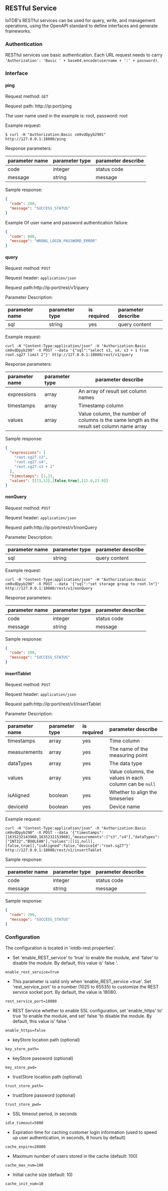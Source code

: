 <!--

    Licensed to the Apache Software Foundation (ASF) under one
    or more contributor license agreements.  See the NOTICE file
    distributed with this work for additional information
    regarding copyright ownership.  The ASF licenses this file
    to you under the Apache License, Version 2.0 (the
    "License"); you may not use this file except in compliance
    with the License.  You may obtain a copy of the License at
    
        http://www.apache.org/licenses/LICENSE-2.0
    
    Unless required by applicable law or agreed to in writing,
    software distributed under the License is distributed on an
    "AS IS" BASIS, WITHOUT WARRANTIES OR CONDITIONS OF ANY
    KIND, either express or implied.  See the License for the
    specific language governing permissions and limitations
    under the License.

-->

## RESTful Service  
IoTDB's RESTful services can be used for query, write, and management operations, using the OpenAPI standard to define interfaces and generate frameworks.



### Authentication
RESTful services use basic authentication. Each URL request needs to carry `'Authorization': 'Basic ' + base64.encode(username + ':' + password)`.



### Interface

#### ping

Request method: `GET`

Request path: http://ip:port/ping

The user name used in the example is: root, password: root

Example request: 

```shell
$ curl -H "Authorization:Basic cm9vdDpyb2901" http://127.0.0.1:18080/ping
```
Response parameters:

|parameter name  |parameter type |parameter describe|
|:--- | :--- | :---|
|code | integer |  status code |
| message  |  string | message |

Sample response:
```json
{
  "code": 200,
  "message": "SUCCESS_STATUS"
}
```
Example Of user name and password authentication failure:
```json
{
  "code": 600,
  "message": "WRONG_LOGIN_PASSWORD_ERROR"
}
```



#### query

Request method: `POST`

Request header: `application/json`

Request path:http://ip:port/rest/v1/query

Parameter Description:

|parameter name  |parameter type |is required|parameter describe|
|:--- | :--- | :---| :---|
|  sql | string | yes  |  query content |

Example request:
```shell
curl -H "Content-Type:application/json" -H "Authorization:Basic cm9vdDpyb290" -X POST --data '{"sql":"select s3, s4, s3 + 1 from root.sg27 limit 2"}' http://127.0.0.1:18080/rest/v1/query
```

Response parameters:

|  parameter name  |  parameter type |  parameter describe|
| :--- |  :--- |  --- |
|expressions | array |An array of result set column names|
|timestamps | array | Timestamp column |
|values| array |Value column, the number of columns is the same length as the result set column name array |

Sample response:

```json
{
  "expressions": [
    "root.sg27.s3",
    "root.sg27.s4",
    "root.sg27.s3 + 1"
  ],
  "timestamps": [1,2],
  "values": [[11,12],[false,true],[12.0,23.0]]
}
```



#### nonQuery

Request method: `POST`

Request header: `application/json`

Request path:http://ip:port/rest/v1/nonQuery

Parameter Description:

|parameter name  |parameter type |parameter describe|
|:--- | :--- | :---|
|  sql | string | query content  | 

Example request:
```shell
curl -H "Content-Type:application/json" -H "Authorization:Basic cm9vdDpyb290" -X POST --data '{"sql":"set storage group to root.ln"}' http://127.0.0.1:18080/rest/v1/nonQuery
```

Response parameters:

|parameter name  |parameter type |parameter describe|
|:--- | :--- | :---|
| code | integer |  status code |
| message  |  string | message |

Sample response:
```json
{
  "code": 200,
  "message": "SUCCESS_STATUS"
}
```



#### insertTablet

Request method: `POST`

Request header: `application/json`

Request path:http://ip:port/rest/v1/insertTablet

Parameter Description:

|parameter name  |parameter type |is required|parameter describe|
|:--- | :--- | :---| :---| 
|  timestamps | array | yes |  Time column  |
|  measurements | array | yes  | The name of the measuring point |
| dataTypes | array | yes  | The data type |
|  values | array | yes  | Value columns, the values in each column can be `null` |
|  isAligned | boolean | yes  | Whether to align the timeseries |
|  deviceId | boolean | yes  | Device name |

Example request:
```shell
curl -H "Content-Type:application/json" -H "Authorization:Basic cm9vdDpyb290" -X POST --data '{"timestamps":[1635232143960,1635232153960],"measurements":["s3","s4"],"dataTypes":["INT32","BOOLEAN"],"values":[[11,null],[false,true]],"isAligned":false,"deviceId":"root.sg27"}' http://127.0.0.1:18080/rest/v1/insertTablet
```

Sample response:

|parameter name  |parameter type |parameter describe|
|:--- | :--- | :---|
| code | integer |  status code |
| message  |  string | message |

Sample response:
```json
{
  "code": 200,
  "message": "SUCCESS_STATUS"
}
```



### Configuration

The configuration is located in 'iotdb-rest.properties'.



* Set 'enable_REST_service' to 'true' to enable the module, and 'false' to disable the module. By default, this value is' false '.

```properties
enable_rest_service=true
```

* This parameter is valid only when 'enable_REST_service =true'. Set 'rest_service_port' to a number (1025 to 65535) to customize the REST service socket port. By default, the value is 18080.

```properties
rest_service_port=18080
```

* REST Service whether to enable SSL configuration, set 'enable_https' to' true 'to enable the module, and set' false 'to disable the module. By default, this value is' false '.

```properties
enable_https=false
```

* keyStore location path (optional)

```properties
key_store_path=
```


* keyStore password (optional)

```properties
key_store_pwd=
```


* trustStore location path (optional)

```properties
trust_store_path=
```

* trustStore password (optional)

```properties
trust_store_pwd=
```


* SSL timeout period, in seconds

```properties
idle_timeout=5000
```


* Expiration time for caching customer login information (used to speed up user authentication, in seconds, 8 hours by default)

```properties
cache_expire=28800
```


* Maximum number of users stored in the cache (default: 100)

```properties
cache_max_num=100
```

* Initial cache size (default: 10)

```properties
cache_init_num=10
```


